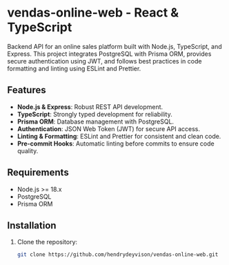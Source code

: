 # vendas-online-web - React & TypeScript

Backend API for an online sales platform built with Node.js, TypeScript, and Express. This project integrates PostgreSQL with Prisma ORM, provides secure authentication using JWT, and follows best practices in code formatting and linting using ESLint and Prettier.

## Features

- **Node.js & Express**: Robust REST API development.
- **TypeScript**: Strongly typed development for reliability.
- **Prisma ORM**: Database management with PostgreSQL.
- **Authentication**: JSON Web Token (JWT) for secure API access.
- **Linting & Formatting**: ESLint and Prettier for consistent and clean code.
- **Pre-commit Hooks**: Automatic linting before commits to ensure code quality.

## Requirements

- Node.js >= 18.x
- PostgreSQL
- Prisma ORM

## Installation

1. Clone the repository:

   ```bash
   git clone https://github.com/hendrydeyvison/vendas-online-web.git
   

